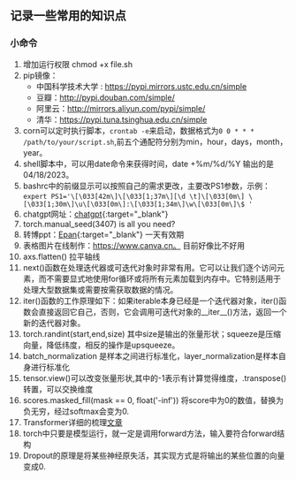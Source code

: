 ## 记录一些常用的知识点

### 小命令
1. 增加运行权限 chmod +x file.sh
2. pip镜像：
    - 中国科学技术大学 : https://pypi.mirrors.ustc.edu.cn/simple
    - 豆瓣：http://pypi.douban.com/simple/
    - 阿里云：http://mirrors.aliyun.com/pypi/simple/
    - 清华：https://pypi.tuna.tsinghua.edu.cn/simple
3. corn可以定时执行脚本，```crontab -e```来启动，数据格式为```0 0 * * * /path/to/your/script.sh```,前五个通配符分别为min，hour，days，month，year。
4. shell脚本中，可以用date命令来获得时间，date +%m/%d/%Y 输出的是04/18/2023。
5. bashrc中的前缀显示可以按照自己的需求更改，主要改PS1参数，示例：```expert PS1='\[\033[42m\]\[\033[1;37m\][\d \t]\[\033[0m\] \[\033[1;30m\]\u\[\033[0m\]:\[\033[1;34m\]\w\[\033[0m\]\$ '```
6. chatgpt网址：[chatgpt](https://chat.openai.com){:target="_blank"}
7. torch.manual_seed(3407) is all you need?
8. 转博ppt：[Epan](https://epan.shanghaitech.edu.cn/l/ZFDjOk){:target="_blank"} 一天有效期
9. 表格图片在线制作：https://www.canva.cn。 目前好像比不好用
10. axs.flatten() 拉平轴线
11. next()函数在处理迭代器或可迭代对象时非常有用。它可以让我们逐个访问元素，而不需要显式地使用for循环或将所有元素加载到内存中。它特别适用于处理大型数据集或需要按需获取数据的情况。
12. iter()函数的工作原理如下：如果iterable本身已经是一个迭代器对象，iter()函数会直接返回它自己，否则，它会调用可迭代对象的__iter__()方法，返回一个新的迭代器对象。
13. torch.randint(start,end,size) 其中size是输出的张量形状；squeeze是压缩向量，降低纬度，相反的操作是upsqueeze。
14. batch_normalization 是样本之间进行标准化，layer_normalization是样本自身进行标准化
15. tensor.view()可以改变张量形状,其中的-1表示有计算觉得维度，.transpose()转置，可以交换维度
16. scores.masked_fill(mask == 0, float('-inf')) 将score中为0的数值，替换为负无穷，经过softmax会变为0.
17. Transformer详细的梳理[文章](http://nlp.seas.harvard.edu/2018/04/03/attention)
18. torch中只要是模型运行，就一定是调用forward方法，输入要符合forward结构
19. Dropout的原理是将某些神经原失活，其实现方式是将输出的某些位置的向量变成0.
